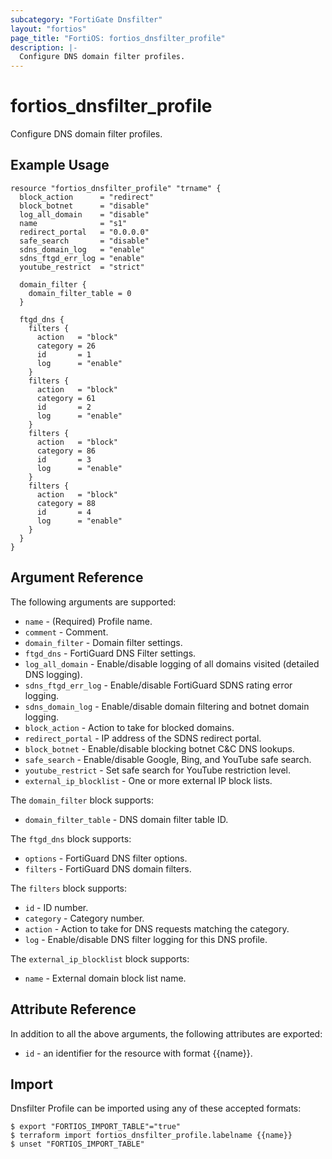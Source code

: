```yaml
---
subcategory: "FortiGate Dnsfilter"
layout: "fortios"
page_title: "FortiOS: fortios_dnsfilter_profile"
description: |-
  Configure DNS domain filter profiles.
---
```


# fortios_dnsfilter_profile
Configure DNS domain filter profiles.

## Example Usage

```hcl
resource "fortios_dnsfilter_profile" "trname" {
  block_action      = "redirect"
  block_botnet      = "disable"
  log_all_domain    = "disable"
  name              = "s1"
  redirect_portal   = "0.0.0.0"
  safe_search       = "disable"
  sdns_domain_log   = "enable"
  sdns_ftgd_err_log = "enable"
  youtube_restrict  = "strict"

  domain_filter {
    domain_filter_table = 0
  }

  ftgd_dns {
    filters {
      action   = "block"
      category = 26
      id       = 1
      log      = "enable"
    }
    filters {
      action   = "block"
      category = 61
      id       = 2
      log      = "enable"
    }
    filters {
      action   = "block"
      category = 86
      id       = 3
      log      = "enable"
    }
    filters {
      action   = "block"
      category = 88
      id       = 4
      log      = "enable"
    }
  }
}
```

## Argument Reference

The following arguments are supported:

* `name` - (Required) Profile name.
* `comment` - Comment.
* `domain_filter` - Domain filter settings.
* `ftgd_dns` - FortiGuard DNS Filter settings.
* `log_all_domain` - Enable/disable logging of all domains visited (detailed DNS logging).
* `sdns_ftgd_err_log` - Enable/disable FortiGuard SDNS rating error logging.
* `sdns_domain_log` - Enable/disable domain filtering and botnet domain logging.
* `block_action` - Action to take for blocked domains.
* `redirect_portal` - IP address of the SDNS redirect portal.
* `block_botnet` - Enable/disable blocking botnet C&C DNS lookups.
* `safe_search` - Enable/disable Google, Bing, and YouTube safe search.
* `youtube_restrict` - Set safe search for YouTube restriction level.
* `external_ip_blocklist` - One or more external IP block lists.

The `domain_filter` block supports:

* `domain_filter_table` - DNS domain filter table ID.

The `ftgd_dns` block supports:

* `options` - FortiGuard DNS filter options.
* `filters` - FortiGuard DNS domain filters.

The `filters` block supports:

* `id` - ID number.
* `category` - Category number.
* `action` - Action to take for DNS requests matching the category.
* `log` - Enable/disable DNS filter logging for this DNS profile.

The `external_ip_blocklist` block supports:

* `name` - External domain block list name.


## Attribute Reference

In addition to all the above arguments, the following attributes are exported:
* `id` - an identifier for the resource with format {{name}}.

## Import

Dnsfilter Profile can be imported using any of these accepted formats:
```
$ export "FORTIOS_IMPORT_TABLE"="true"
$ terraform import fortios_dnsfilter_profile.labelname {{name}}
$ unset "FORTIOS_IMPORT_TABLE"
```
